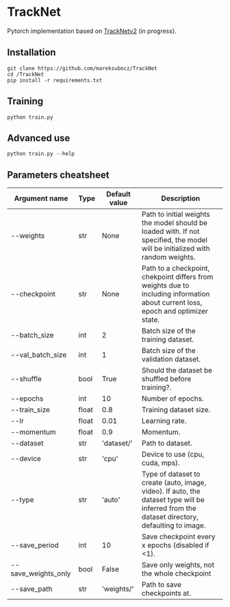# TrackNet
Pytorch implementation based on [TrackNetv2](https://nol.cs.nctu.edu.tw:234/open-source/TrackNetv2) (in progress).

## Installation
```
git clone https://github.com/mareksubocz/TrackNet
cd /TrackNet
pip install -r requirements.txt
```

## Training
```
python train.py
```

## Advanced use
```
python train.py --help
```

## Parameters cheatsheet
| Argument name     | Type  | Default value | Description |
|-------------------|-------|---------------|-------------|
|--weights          |str    |None           |Path to initial weights the model should be loaded with. If not specified, the model will be initialized with random weights.|
|--checkpoint       |str    |None           |Path to a checkpoint, chekpoint differs from weights due to including information about current loss, epoch and optimizer state.|
|--batch_size       |int    |2              |Batch size of the training dataset.|
|--val_batch_size   |int    |1              |Batch size of the validation dataset.|
|--shuffle          |bool   |True           |Should the dataset be shuffled before training?.|
|--epochs           |int    |10             |Number of epochs.|
|--train_size       |float  |0.8            |Training dataset size.|
|--lr               |float  |0.01           |Learning rate.|
|--momentum         |float  |0.9            |Momentum.|
|--dataset          |str    |'dataset/'     |Path to dataset.|
|--device           |str    |'cpu'          |Device to use (cpu, cuda, mps).|
|--type             |str    |'auto'         |Type of dataset to create (auto, image, video). If auto, the dataset type will be inferred from the dataset directory, defaulting to image.|
|--save_period      |int    |10             |Save checkpoint every x epochs (disabled if <1).|
|--save_weights_only|bool   |False          |Save only weights, not the whole checkpoint|
|--save_path        |str    |'weights/'     |Path to save checkpoints at.|
